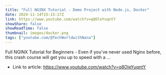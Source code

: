 ```yaml
---
title: "Full NGINX Tutorial - Demo Project with Node.js, Docker"
date: 2024-11-14T15:15:17Z
link: https://www.youtube.com/watch?v=q8OleYuqntY
showShare: false
showReadTime: false
thumbnail: images/docker.png
tags: ["youtube.com/@TechWorldwithNana"]
---
```

Full NGINX Tutorial for Beginners - Even if you've never used Nginx before, this crash course will get you up to speed with a ...

- Link to article: https://www.youtube.com/watch?v=q8OleYuqntY